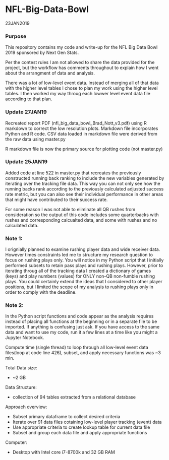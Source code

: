 # NFL-Big-Data-Bowl

23JAN2019

### Purpose

This repository contains my code and write-up for the NFL Big Data Bowl 2019 sponsored by Next Gen Stats.

Per the contest rules I am not allowed to share the data provided for the project, but the workflow has
comments throughout to explain how I went about the arrangment of data and analysis.

There was a lot of low-level event data. Instead of merging all of that data with the higher level tables
I chose to plan my work using the higher level tables. I then worked my way throug each lowwer level event data
file according to that plan.

### Update 27JAN19

Recreated report PDF (nfl_big_data_bowl_Brad_Nott_v3.pdf) using R markdown to correct the low resolution plots. Markdown file incorporates Python and R code. CSV data loaded in markdown file were derived from the raw data using master.py

R markdown file is now the primary source for plotting code (not master.py)

### Update 25JAN19

Added code at line 522 in master.py that recreates the previously constructed running back ranking to include the new variables generated by iterating over the tracking file data. This way you can not only see how the running backs rank according to the previously calculated adjusted success rate metric, but you can also see their individual performance in other areas that might have contributed to their success rate.

For some reason I was not able to eliminate all QB rushes from consideration so the output of this code includes some quarterbacks with rushes and corresponding calcualted data, and some with rushes and no calculated data.

### Note 1:

I orignially planned to examine rushing player data and wide receiver data. However times constraints led me to structure my research question to focus on rushing plays only. You will notice in my Python script that I initially performed subsets to retain pass plays and rushing plays. However, prior to iterating throug all of the tracking data I created a dictionary of games (keys) and play numbers (values) for ONLY non-QB non-fumble rushing plays. You could certainly extend the ideas that I considered to other player positions, but I limited the scope of my analysis to rushing plays only in order to comply with the deadline.

### Note 2:

In the Python script functions and code appear as the analysis requires instead of placing all functions at the beginning or in a separate file to be imported. If anything is confusing just ask. If you have access to the same data and want to use my code, run it a few lines at a time like you might a Jupyter Notebook.


Compute time (single thread) to loop through all low-level event data files(loop at code line 426), subset, and apply
necessary functions was ~3 min.

Total Data size:
- ~2 GB

Data Structure:
- collection of 94 tables extracted from a relational database

Approach overview:
- Subset primary dataframe to collect desired criteria
- Iterate over 91 data files cotaining low-level player tracking (event) data
- Use appropriate criteria to create lookup table for current data file
- Subset and group each data file and apply appropriate functions

Computer:
- Desktop with Intel core i7-8700k and 32 GB RAM
